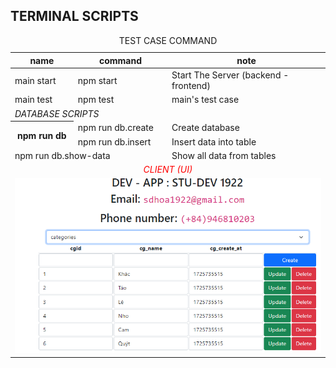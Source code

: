 ## TERMINAL SCRIPTS
<table>
    <caption>TEST CASE COMMAND</caption>
    <thead>
        <tr>
            <th>name</th>
            <th>command</th>
            <th>note</th>
        </tr>
    </thead>
    <tbody>
        <tr>
            <td>main start</td>
            <td>npm start</td>
            <td>Start The Server (backend - frontend)</td>
        </tr>
        <tr>
            <td>main test</td>
            <td>npm test</td>
            <td>main's test case</td>
        </tr>
        <tr>
            <td colspan=3>
                <em>DATABASE SCRIPTS</em>
            </td>
        </tr>
        <tr>
            <th rowspan=2>npm run db</th>
            <td>npm run db.create</td>
            <td>Create database</td>
        </tr>
        <tr>
            <td>npm run db.insert</td>
            <td>Insert data into table</td>
        </tr>
        <tr>
            <td colspan=2>npm run db.show-data</td>
            <td>Show all data from tables</td>
        </tr>
        <tr>
            <td style="color:red; text-align:center" colspan=3>
                <em>CLIENT (UI)</em>
            </td>
        </tr>
        <tr>
            <td style="color:yellow" colspan=3>
                <a href="http://localhost:8080/index.html" alt="http://localhost:8080/index.html">
                    <img alt="client-demo" src="./client-demo.png">
                </a>
            </td>
        </tr>
    </tbody>
</table>
